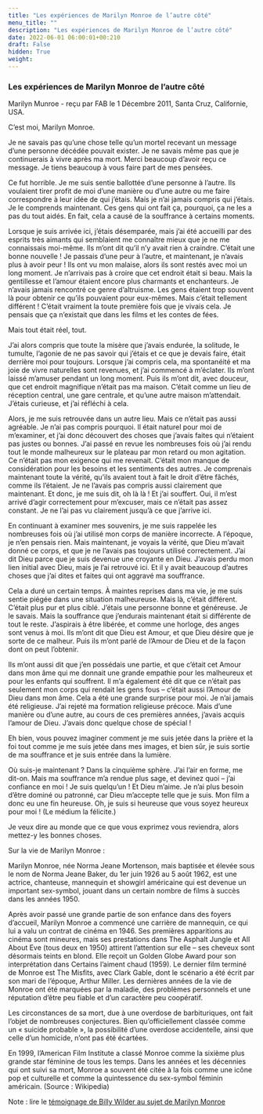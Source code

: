 ```yaml
---
title: "Les expériences de Marilyn Monroe de l’autre côté"
menu_title: ""
description: "Les expériences de Marilyn Monroe de l’autre côté"
date: 2022-06-01 06:00:01+00:210
draft: False
hidden: True
weight:
---
```

### Les expériences de Marilyn Monroe de l’autre côté

Marilyn Munroe - reçu par FAB le 1 Décembre 2011, Santa Cruz, Californie, USA.

C’est moi, Marilyn Monroe.

Je ne savais pas qu’une chose telle qu’un mortel recevant un message d’une personne décédée pouvait exister. Je ne savais même pas que je continuerais à vivre après ma mort. Merci beaucoup d’avoir reçu ce message. Je tiens beaucoup à vous faire part de mes pensées.

Ce fut horrible. Je me suis sentie ballottée d’une personne à l’autre. Ils voulaient tirer profit de moi d’une manière ou d’une autre ou me faire correspondre à leur idée de qui j’étais. Mais je n’ai jamais compris qui j’étais. Je le comprends maintenant. Ces gens qui ont fait ça, pourquoi, ça ne les a pas du tout aidés. En fait, cela a causé de la souffrance à certains moments.

Lorsque je suis arrivée ici, j’étais désemparée, mais j’ai été accueilli par des esprits très aimants qui semblaient me connaître mieux que je ne me connaissais moi-même. Ils m’ont dit qu’il n’y avait rien à craindre. C’était une bonne nouvelle ! Je passais d’une peur à l’autre, et maintenant, je n’avais plus à avoir peur ! Ils ont vu mon malaise, alors ils sont restés avec moi un long moment. Je n’arrivais pas à croire que cet endroit était si beau. Mais la gentillesse et l’amour étaient encore plus charmants et enchanteurs. Je n’avais jamais rencontré ce genre d’altruisme. Les gens étaient trop souvent là pour obtenir ce qu’ils pouvaient pour eux-mêmes. Mais c’était tellement différent ! C’était vraiment la toute première fois que je vivais cela. Je pensais que ça n’existait que dans les films et les contes de fées.

Mais tout était réel, tout.

J’ai alors compris que toute la misère que j’avais endurée, la solitude, le tumulte, l’agonie de ne pas savoir qui j’étais et ce que je devais faire, était derrière moi pour toujours. Lorsque j’ai compris cela, ma spontanéité et ma joie de vivre naturelles sont revenues, et j’ai commencé à m’éclater. Ils m’ont laissé m’amuser pendant un long moment. Puis ils m’ont dit, avec douceur, que cet endroit magnifique n’était pas ma maison. C’était comme un lieu de réception central, une gare centrale, et qu’une autre maison m’attendait. J’étais curieuse, et j’ai réfléchi à cela.

Alors, je me suis retrouvée dans un autre lieu. Mais ce n’était pas aussi agréable. Je n’ai pas compris pourquoi. Il était naturel pour moi de m’examiner, et j’ai donc découvert des choses que j’avais faites qui n’étaient pas justes ou bonnes. J’ai passé en revue les nombreuses fois où j’ai rendu tout le monde malheureux sur le plateau par mon retard ou mon agitation. Ce n’était pas mon exigence qui me revenait. C’était mon manque de considération pour les besoins et les sentiments des autres. Je comprenais maintenant toute la vérité, qu’ils avaient tout à fait le droit d’être fâchés, comme ils l’étaient. Je ne l’avais pas compris aussi clairement que maintenant. Et donc, je me suis dit, oh là là ! Et j’ai souffert. Oui, il m’est arrivé d’agir correctement pour m’excuser, mais ce n’était pas assez constant. Je ne l’ai pas vu clairement jusqu’à ce que j’arrive ici.

En continuant à examiner mes souvenirs, je me suis rappelée les nombreuses fois où j’ai utilisé mon corps de manière incorrecte. A l’époque, je n’en pensais rien. Mais maintenant, je voyais la vérité, que Dieu m’avait donné ce corps, et que je ne l’avais pas toujours utilisé correctement. J’ai dit Dieu parce que je suis devenue une croyante en Dieu. J’avais perdu mon lien initial avec Dieu, mais je l’ai retrouvé ici. Et il y avait beaucoup d’autres choses que j’ai dites et faites qui ont aggravé ma souffrance.

Cela a duré un certain temps. À maintes reprises dans ma vie, je me suis sentie piégée dans une situation malheureuse. Mais là, c’était différent. C’était plus pur et plus ciblé. J’étais une personne bonne et généreuse. Je le savais. Mais la souffrance que j’endurais maintenant était si différente de tout le reste. J’aspirais à être libérée, et comme une horloge, des anges sont venus à moi. Ils m’ont dit que Dieu est Amour, et que Dieu désire que je sorte de ce malheur. Puis ils m’ont parlé de l’Amour de Dieu et de la façon dont on peut l’obtenir.

Ils m’ont aussi dit que j’en possédais une partie, et que c’était cet Amour dans mon âme qui me donnait une grande empathie pour les malheureux et pour les enfants qui souffrent. Il m’a également été dit que ce n’était pas seulement mon corps qui rendait les gens fous – c’était aussi l’Amour de Dieu dans mon âme. Cela a été une grande surprise pour moi. Je n’ai jamais été religieuse. J’ai rejeté ma formation religieuse précoce. Mais d’une manière ou d’une autre, au cours de ces premières années, j’avais acquis l’amour de Dieu. J’avais donc quelque chose de spécial !

Eh bien, vous pouvez imaginer comment je me suis jetée dans la prière et la foi tout comme je me suis jetée dans mes images, et bien sûr, je suis sortie de ma souffrance et je suis entrée dans la lumière.

Où suis-je maintenant ? Dans la cinquième sphère. J’ai l’air en forme, me dit-on. Mais ma souffrance m’a rendue plus sage, et devinez quoi – j’ai confiance en moi ! Je suis quelqu’un ! Et Dieu m’aime. Je n’ai plus besoin d’être dominé ou patronné, car Dieu m’accepte telle que je suis. Mon film a donc eu une fin heureuse. Oh, je suis si heureuse que vous soyez heureux pour moi ! (Le médium la félicite.)

Je veux dire au monde que ce que vous exprimez vous reviendra, alors mettez-y les bonnes choses.

Sur la vie de Marilyn Monroe :

Marilyn Monroe, née Norma Jeane Mortenson, mais baptisée et élevée sous le nom de Norma Jeane Baker, du 1er juin 1926 au 5 août 1962, est une actrice, chanteuse, mannequin et showgirl américaine qui est devenue un important sex-symbol, jouant dans un certain nombre de films à succès dans les années 1950.

Après avoir passé une grande partie de son enfance dans des foyers d’accueil, Marilyn Monroe a commencé une carrière de mannequin, ce qui lui a valu un contrat de cinéma en 1946. Ses premières apparitions au cinéma sont mineures, mais ses prestations dans The Asphalt Jungle et All About Eve (tous deux en 1950) attirent l’attention sur elle – ses cheveux sont désormais teints en blond. Elle reçoit un Golden Globe Award pour son interprétation dans Certains l’aiment chaud (1959). Le dernier film terminé de Monroe est The Misfits, avec Clark Gable, dont le scénario a été écrit par son mari de l’époque, Arthur Miller. Les dernières années de la vie de Monroe ont été marquées par la maladie, des problèmes personnels et une réputation d’être peu fiable et d’un caractère peu coopératif.

Les circonstances de sa mort, due à une overdose de barbituriques, ont fait l’objet de nombreuses conjectures. Bien qu’officiellement classée comme un « suicide probable », la possibilité d’une overdose accidentelle, ainsi que celle d’un homicide, n’ont pas été écartées.

En 1999, l’American Film Institute a classé Monroe comme la sixième plus grande star féminine de tous les temps. Dans les années et les décennies qui ont suivi sa mort, Monroe a souvent été citée à la fois comme une icône pop et culturelle et comme la quintessence du sex-symbol féminin américain. (Source : Wikipedia)

Note : lire le [témoignage de Billy Wilder au sujet de Marilyn Monroe](content\fr-contemporary-messages\fr-contemporary-messages-by-date-order\fr-contemporary-messages-2012\fr-2012-3-12-1-fab-billy-wilder.md)

